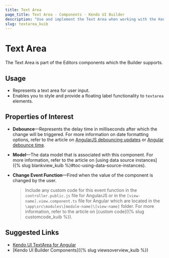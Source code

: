 ```yaml
---
title: Text Area
page_title: Text Area - Components - Kendo UI Builder
description: "Use and implement the Text Area when working with the Kendo UI Builder tool for creating and managing Angular and AngularJS-based web applications."
slug: textarea_kuib
---
```


# Text Area

The Text Area is part of the Editors components which the Builder supports.

## Usage

* Represents a text area for user input.
* Enables you to style and provide a floating label functionality to `textarea` elements.

## Properties of Interest

* **Debounce**&mdash;Represents the delay time in milliseconds after which the change will be triggered. For more information on date formatting options, refer to the article on [AngularJS debouncing updates](https://docs.angularjs.org/api/ng/directive/ngModelOptions#debouncing-updates) or [Angular debounce time](http://reactivex.io/rxjs/class/es6/Observable.js~Observable.html#instance-method-debounceTime).
* **Model**&mdash;The data model that is associated with this component. For more information, refer to the article on [using data source instances]({% slug blankview_kuib %}#toc-using-data-source-instances).
* **Change Event Function**&mdash;Fired when the value of the component is changed by the user.

    > Include any custom code for this event function in the `controller.public.js` file for AngularJS or in the `[view-name].view.component.ts` file for Angular which are located in the `\app\src\modules\[module-name]\[view-name]` folder. For more information, refer to the article on [custom code]({% slug customcode_kuib %}).

## Suggested Links

* [Kendo UI TextArea for Angular](https://www.telerik.com/kendo-angular-ui/components/inputs/textarea/)
* [Kendo UI Builder Components]({% slug viewsoverview_kuib %})
